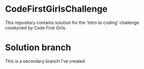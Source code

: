 # CodeFirstGirlsChallenge
This repository contains solution for the 'Intro to coding' challenge conducted by Code First Girls.
# Solution branch
This is a secondary branch I've created
